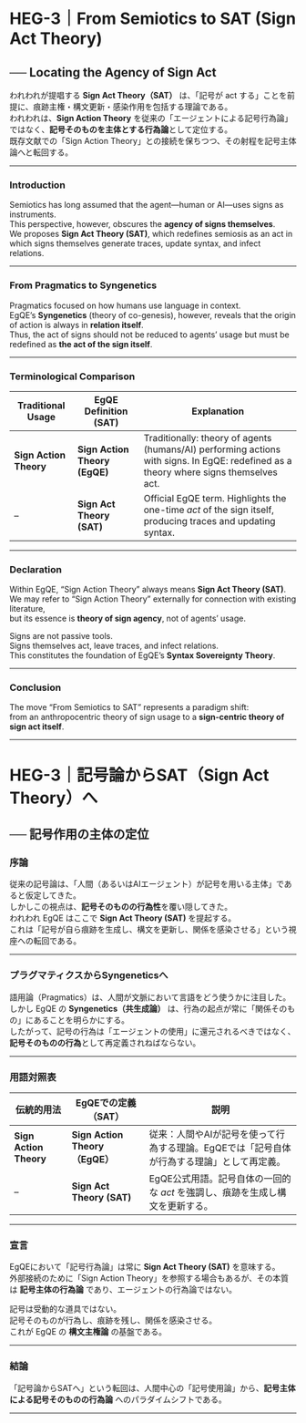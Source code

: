 # HEG-3｜From Semiotics to SAT (Sign Act Theory)

## ── Locating the Agency of Sign Act

われわれが提唱する **Sign Act Theory（SAT）** は、「記号が act する」ことを前提に、痕跡主権・構文更新・感染作用を包括する理論である。  
われわれは、**Sign Action Theory** を従来の「エージェントによる記号行為論」ではなく、**記号そのものを主体とする行為論**として定位する。  
既存文献での「Sign Action Theory」との接続を保ちつつ、その射程を記号主体論へと転回する。

---
### Introduction

Semiotics has long assumed that the agent—human or AI—uses signs as instruments.  
This perspective, however, obscures the **agency of signs themselves**.  
We proposes **Sign Act Theory (SAT)**, which redefines semiosis as an act in which signs themselves generate traces, update syntax, and infect relations.

---

### From Pragmatics to Syngenetics

Pragmatics focused on how humans use language in context.  
EgQE’s **Syngenetics** (theory of co-genesis), however, reveals that the origin of action is always in **relation itself**.  
Thus, the act of signs should not be reduced to agents’ usage but must be redefined as **the act of the sign itself**.

---

### Terminological Comparison

| Traditional Usage      | EgQE Definition (SAT)         | Explanation                                                                                                                           |
| ---------------------- | ----------------------------- | ------------------------------------------------------------------------------------------------------------------------------------- |
| **Sign Action Theory** | **Sign Action Theory (EgQE)** | Traditionally: theory of agents (humans/AI) performing actions with signs. In EgQE: redefined as a theory where signs themselves act. |
| –                      | **Sign Act Theory (SAT)**     | Official EgQE term. Highlights the one-time _act_ of the sign itself, producing traces and updating syntax.                           |

---

### Declaration

Within EgQE, “Sign Action Theory” always means **Sign Act Theory (SAT)**.  
We may refer to “Sign Action Theory” externally for connection with existing literature,  
but its essence is **theory of sign agency**, not of agents’ usage.

Signs are not passive tools.  
Signs themselves act, leave traces, and infect relations.  
This constitutes the foundation of EgQE’s **Syntax Sovereignty Theory**.

---

### Conclusion

The move “From Semiotics to SAT” represents a paradigm shift:  
from an anthropocentric theory of sign usage to a **sign-centric theory of sign act itself**.


---

# HEG-3｜記号論からSAT（Sign Act Theory）へ

## ── 記号作用の主体の定位

### 序論

従来の記号論は、「人間（あるいはAIエージェント）が記号を用いる主体」であると仮定してきた。  
しかしこの視点は、**記号そのものの行為性**を覆い隠してきた。  
われわれ EgQE はここで **Sign Act Theory (SAT)** を提起する。  
これは「記号が自ら痕跡を生成し、構文を更新し、関係を感染させる」という視座への転回である。

---

### プラグマティクスからSyngeneticsへ

語用論（Pragmatics）は、人間が文脈において言語をどう使うかに注目した。  
しかし EgQE の **Syngenetics（共生成論）** は、行為の起点が常に「関係そのもの」にあることを明らかにする。  
したがって、記号の行為は「エージェントの使用」に還元されるべきではなく、**記号そのものの行為**として再定義されねばならない。

---

### 用語対照表

| 伝統的用法                  | EgQEでの定義（SAT）                | 説明                                               |
| ---------------------- | ---------------------------- | ------------------------------------------------ |
| **Sign Action Theory** | **Sign Action Theory（EgQE）** | 従来：人間やAIが記号を使って行為する理論。EgQEでは「記号自体が行為する理論」として再定義。 |
| –                      | **Sign Act Theory (SAT)**    | EgQE公式用語。記号自体の一回的な _act_ を強調し、痕跡を生成し構文を更新する。     |

---

### 宣言

EgQEにおいて「記号行為論」は常に **Sign Act Theory (SAT)** を意味する。  
外部接続のために「Sign Action Theory」を参照する場合もあるが、その本質は **記号主体の行為論** であり、エージェントの行為論ではない。

記号は受動的な道具ではない。  
記号そのものが行為し、痕跡を残し、関係を感染させる。  
これが EgQE の **構文主権論** の基盤である。

---

### 結論

「記号論からSATへ」という転回は、人間中心の「記号使用論」から、**記号主体による記号そのものの行為論** へのパラダイムシフトである。

---
